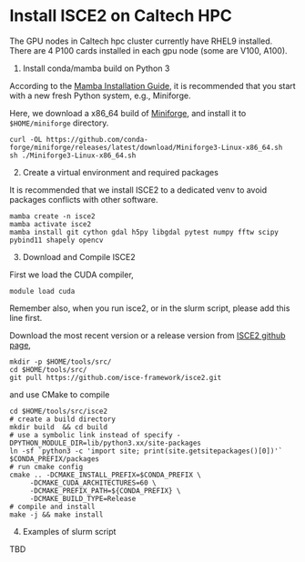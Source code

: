 # Install ISCE2 on Caltech HPC

The GPU nodes in Caltech hpc cluster currently have RHEL9 installed. There are 4 P100 cards installed in each gpu node (some are V100, A100). 

1. Install conda/mamba build on Python 3
   
According to the [Mamba Installation Guide](https://mamba.readthedocs.io/en/latest/installation/mamba-installation.html), it is recommended that you start with a new fresh Python system, e.g., Miniforge. 

Here, we download a x86_64 build of [Miniforge](https://github.com/conda-forge/miniforge), and install it to ``$HOME/miniforge`` directory. 

    curl -OL https://github.com/conda-forge/miniforge/releases/latest/download/Miniforge3-Linux-x86_64.sh 
    sh ./Miniforge3-Linux-x86_64.sh

2.  Create a virtual environment and required packages

It is recommended that we install ISCE2 to a dedicated venv to avoid packages conflicts with other software. 

    mamba create -n isce2
    mamba activate isce2
    mamba install git cython gdal h5py libgdal pytest numpy fftw scipy pybind11 shapely opencv

3. Download and Compile ISCE2

First we load the CUDA compiler, 

    module load cuda 
    
Remember also, when you run isce2, or in the slurm script, please add this line first. 

Download the most recent version or a release version from [ISCE2 github page](https://github.com/isce-framework/isce2),

    mkdir -p $HOME/tools/src/
    cd $HOME/tools/src/
    git pull https://github.com/isce-framework/isce2.git
    
and use CMake to compile 

    cd $HOME/tools/src/isce2
    # create a build directory
    mkdir build  && cd build
    # use a symbolic link instead of specify -DPYTHON_MODULE_DIR=lib/python3.xx/site-packages
    ln -sf `python3 -c 'import site; print(site.getsitepackages()[0])'` $CONDA_PREFIX/packages  
    # run cmake config
    cmake .. -DCMAKE_INSTALL_PREFIX=$CONDA_PREFIX \
         -DCMAKE_CUDA_ARCHITECTURES=60 \
         -DCMAKE_PREFIX_PATH=${CONDA_PREFIX} \
         -DCMAKE_BUILD_TYPE=Release 
    # compile and install 
    make -j && make install

4. Examples of slurm script

TBD

    
